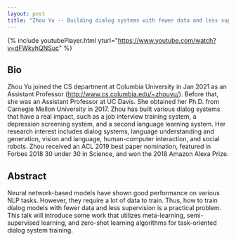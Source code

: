 ```yaml
---
layout: post
title: "Zhou Yu -- Building dialog systems with fewer data and less supervision"
---
```


{% include youtubePlayer.html yturl="https://www.youtube.com/watch?v=dFWkyhQNSuc" %}

## Bio

Zhou Yu joined the CS department at Columbia University in Jan 2021 as an Assistant Professor (http://www.cs.columbia.edu/~zhouyu/). Before that, she was an Assistant Professor at UC Davis. She obtained her Ph.D. from Carnegie Mellon University in 2017.  Zhou has built various dialog systems that have a real impact, such as a job interview training system, a depression screening system, and a second language learning system. Her research interest includes dialog systems, language understanding and generation, vision and language, human-computer interaction, and social robots. Zhou received an ACL 2019 best paper nomination, featured in Forbes 2018 30 under 30 in Science, and won the 2018 Amazon Alexa Prize.

## Abstract

Neural network-based models have shown good performance on various NLP tasks. However, they require a lot of data to train. Thus, how to train dialog models with fewer data and less supervision is a practical problem. This talk will introduce some work that utilizes meta-learning, semi-supervised learning, and zero-shot learning algorithms for task-oriented dialog system training.

